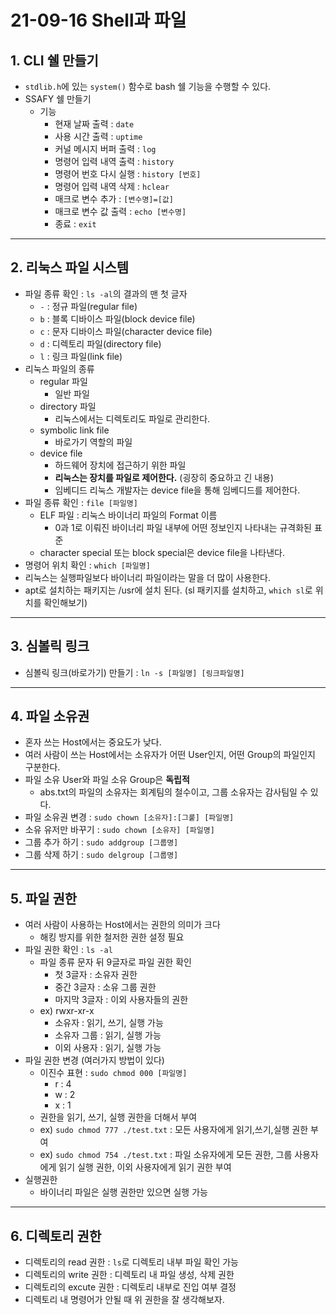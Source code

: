 # 21-09-16 Shell과 파일

## 1. CLI 쉘 만들기
* `stdlib.h`에 있는 `system()` 함수로 bash 쉘 기능을 수행할 수 있다.
* SSAFY 쉘 만들기
  * 기능
    * 현재 날짜 출력 : `date`
    * 사용 시간 출력 : `uptime`
    * 커널 메시지 버퍼 출력 : `log`
    * 명령어 입력 내역 출력 : `history`
    * 명령어 번호 다시 실행 : `history [번호]`
    * 명령어 입력 내역 삭제 : `hclear`
    * 매크로 변수 추가 : `[변수명]=[값]`
    * 매크로 변수 값 출력 : `echo [변수명]`
    * 종료 : `exit`
---
## 2. 리눅스 파일 시스템
* 파일 종류 확인 : `ls -al`의 결과의 맨 첫 글자
  * `-` : 정규 파일(regular file)
  * `b` : 블록 디바이스 파일(block device file)
  * `c` : 문자 디바이스 파일(character device file)
  * `d` : 디렉토리 파일(directory file)
  * `l` : 링크 파일(link file)
* 리눅스 파일의 종류
  * regular 파일
    * 일반 파일
  * directory 파일
    * 리눅스에서는 디렉토리도 파일로 관리한다.
  * symbolic link file
    * 바로가기 역할의 파일
  * device file
    * 하드웨어 장치에 접근하기 위한 파일
    * __리눅스는 장치를 파일로 제어한다.__ (굉장히 중요하고 긴 내용)
    * 임베디드 리눅스 개발자는 device file을 통해 임베디드를 제어한다.
* 파일 종류 확인 : `file [파일명]`
  * ELF 파일 : 리눅스 바이너리 파일의 Format 이름
    * 0과 1로 이뤄진 바이너리 파일 내부에 어떤 정보인지 나타내는 규격화된 표준
  * character special 또는 block special은 device file을 나타낸다.
* 명령어 위치 확인 : `which [파일명]`
* 리눅스는 실행파일보다 바이너리 파일이라는 말을 더 많이 사용한다.
* apt로 설치하는 패키지는 /usr에 설치 된다. (sl 패키지를 설치하고, `which sl`로 위치를 확인해보기)
---
## 3. 심볼릭 링크
* 심볼릭 링크(바로가기) 만들기 : `ln -s [파일명] [링크파일명]`

---
## 4. 파일 소유권
* 혼자 쓰는 Host에서는 중요도가 낮다.
* 여러 사람이 쓰는 Host에서는 소유자가 어떤 User인지, 어떤 Group의 파일인지 구분한다.
* 파일 소유 User와 파일 소유 Group은 __독립적__
  * abs.txt의 파일의 소유자는 회계팀의 철수이고, 그룹 소유자는 감사팀일 수 있다.
* 파일 소유권 변경 : `sudo chown [소유자]:[그뤁] [파일명]`
* 소유 유저만 바꾸기 : `sudo chown [소유자] [파일명]`
* 그룹 추가 하기 : `sudo addgroup [그룹명]`
* 그룹 삭제 하기 : `sudo delgroup [그룹명]`
---
## 5. 파일 권한
* 여러 사람이 사용하는 Host에서는 권한의 의미가 크다
  * 해킹 방지를 위한 철저한 권한 설정 필요
* 파일 권한 확인 : `ls -al`
  * 파일 종류 문자 뒤 9글자로 파일 권한 확인
    * 첫 3글자 : 소유자 권한
    * 중간 3글자 : 소유 그룹 권한
    * 마지막 3글자 : 이외 사용자들의 권한
  * ex) rwxr-xr-x
    * 소유자 : 읽기, 쓰기, 실행 가능
    * 소유자 그룹 : 읽기, 실행 가능
    * 이외 사용자 : 읽기, 실행 가능
* 파일 권한 변경 (여러가지 방법이 있다)
  * 이진수 표현 : `sudo chmod 000 [파일명]` 
    * r : 4
    * w : 2
    * x : 1
  * 권한을 읽기, 쓰기, 실행 권한을 더해서 부여
  * ex) `sudo chmod 777 ./test.txt` : 모든 사용자에게 읽기,쓰기,실행 권한 부여
  * ex) `sudo chmod 754 ./test.txt` : 파일 소유자에게 모든 권한, 그룹 사용자에게 읽기 실행 권한, 이외 사용자에게 읽기 권한 부여
* 실행권한
  * 바이너리 파일은 실행 권한만 있으면 실행 가능
---
## 6. 디렉토리 권한
* 디렉토리의 read 권한 : `ls`로 디렉토리 내부 파일 확인 가능
* 디렉토리의 write 권한 : 디렉토리 내 파일 생성, 삭제 권한
* 디렉토리의 excute 권한 : 디렉토리 내부로 진입 여부 결정
* 디렉토리 내 명령어가 안될 때 위 권한을 잘 생각해보자.